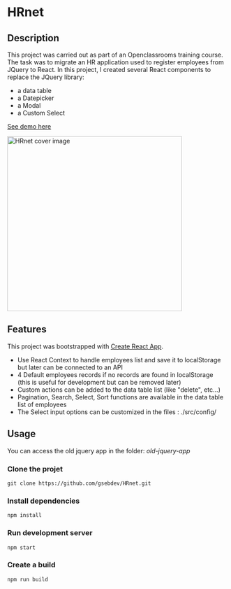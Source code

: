# HRnet
## Description
This project was carried out as part of an Openclassrooms training course.
The task was to migrate an HR application used to register employees from JQuery to React.
In this project, I created several React components to replace the JQuery library:
- a data table
- a Datepicker
- a Modal
- a Custom Select

[See demo here](https://gsebdev.github.io/HRnet/)

<img height="400px" src="https://repository-images.githubusercontent.com/618823414/c53cde34-e417-4e23-b734-b22939f2d1c1" alt="HRnet cover image" />

## Features

This project was bootstrapped with [Create React App](https://github.com/facebook/create-react-app).

* Use React Context to handle employees list and save it to localStorage but later can be connected to an API
* 4 Default employees records if no records are found in localStorage (this is useful for development but can be removed later)
* Custom actions can be added to the data table list (like "delete", etc...)
* Pagination, Search, Select, Sort functions are available in the data table list of employees
* The Select input options can be customized in the files : ./src/config/
## Usage
You can access the old jquery app in the folder: _old-jquery-app_
### Clone the projet
```
git clone https://github.com/gsebdev/HRnet.git
```
### Install dependencies
```
npm install
```
### Run development server
```
npm start
```
### Create a build 
```
npm run build
```


